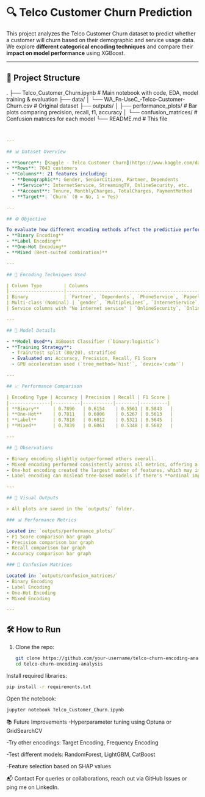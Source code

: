 # 🔍 Telco Customer Churn Prediction

This project analyzes the Telco Customer Churn dataset to predict whether a customer will churn based on their demographic and service usage data. We explore **different categorical encoding techniques** and compare their **impact on model performance** using XGBoost.

---

## 📁 Project Structure

.
├── Telco_Customer_Churn.ipynb # Main notebook with code, EDA, model training & evaluation
├── data/
│ └── WA_Fn-UseC_-Telco-Customer-Churn.csv # Original dataset
├── outputs/
│ ├── performance_plots/ # Bar plots comparing precision, recall, f1, accuracy
│ └── confusion_matrices/ # Confusion matrices for each model
└── README.md # This file

```yaml


---

## 📊 Dataset Overview

- **Source**: [Kaggle - Telco Customer Churn](https://www.kaggle.com/datasets/blastchar/telco-customer-churn)
- **Rows**: 7043 customers  
- **Columns**: 21 features including:
  - **Demographic**: Gender, SeniorCitizen, Partner, Dependents
  - **Service**: InternetService, StreamingTV, OnlineSecurity, etc.
  - **Account**: Tenure, MonthlyCharges, TotalCharges, PaymentMethod
  - **Target**: `Churn` (0 = No, 1 = Yes)

---

## ⚙️ Objective

To evaluate how different encoding methods affect the predictive performance of the model:
- **Binary Encoding**
- **Label Encoding**
- **One-Hot Encoding**
- **Mixed (Best-suited combination)**

---

## 🧪 Encoding Techniques Used

| Column Type        | Columns                                                                                  | Encoding Technique |
|--------------------|-------------------------------------------------------------------------------------------|---------------------|
| Binary             | `Partner`, `Dependents`, `PhoneService`, `PaperlessBilling`                              | Binary (Yes/No → 1/0) |
| Multi-class (Nominal) | `gender`, `MultipleLines`, `InternetService`, `Contract`, `PaymentMethod`            | One-Hot or Label     |
| Service columns with "No internet service" | `OnlineSecurity`, `OnlineBackup`, `DeviceProtection`, `TechSupport`, `StreamingTV`, `StreamingMovies` | Binary or Label      |

---

## 🤖 Model Details

- **Model Used**: XGBoost Classifier (`binary:logistic`)
- **Training Strategy**:
  - Train/test split (80/20), stratified
  - Evaluated on: Accuracy, Precision, Recall, F1 Score
  - GPU acceleration used (`tree_method='hist'`, `device='cuda'`)

---

## 📈 Performance Comparison

| Encoding Type | Accuracy | Precision | Recall | F1 Score |
|---------------|----------|-----------|--------|----------|
| **Binary**     | 0.7896   | 0.6154    | 0.5561 | 0.5843   |
| **One-Hot**    | 0.7811   | 0.6006    | 0.5267 | 0.5613   |
| **Label**      | 0.7818   | 0.6012    | 0.5321 | 0.5645   |
| **Mixed**      | 0.7839   | 0.6061    | 0.5348 | 0.5682   |

---

## 🧾 Observations

- Binary encoding slightly outperformed others overall.
- Mixed encoding performed consistently across all metrics, offering a strong balance.
- One-hot encoding created the largest number of features, which may impact scalability on larger datasets.
- Label encoding can mislead tree-based models if there's **ordinal implication** in categories (which isn't true here).

---

## 📸 Visual Outputs

> All plots are saved in the `outputs/` folder.

### 📊 Performance Metrics

Located in: `outputs/performance_plots/`
- F1 Score comparison bar graph
- Precision comparison bar graph
- Recall comparison bar graph
- Accuracy comparison bar graph

### 🔲 Confusion Matrices

Located in: `outputs/confusion_matrices/`
- Binary Encoding
- Label Encoding
- One-Hot Encoding
- Mixed Encoding

---
```
## 🛠️ How to Run

1. Clone the repo:
   ```bash
   git clone https://github.com/your-username/telco-churn-encoding-analysis.git
   cd telco-churn-encoding-analysis
   ```
Install required libraries:

```bash
pip install -r requirements.txt
```
Open the notebook:
``` bash
jupyter notebook Telco_Customer_Churn.ipynb
```
📚 Future Improvements
-Hyperparameter tuning using Optuna or GridSearchCV

-Try other encodings: Target Encoding, Frequency Encoding

-Test different models: RandomForest, LightGBM, CatBoost

-Feature selection based on SHAP values

📬 Contact
For queries or collaborations, reach out via GitHub Issues or ping me on LinkedIn.

